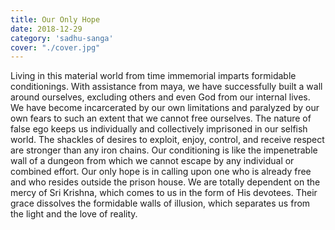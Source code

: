 ```yaml
---
title: Our Only Hope
date: 2018-12-29
category: 'sadhu-sanga'
cover: "./cover.jpg"
---
```


Living in this material world from time immemorial imparts formidable conditionings. With assistance from maya, we have successfully built a wall around ourselves, excluding others and even God from our internal lives. We have become incarcerated by our own limitations and paralyzed by our own fears to such an extent that we cannot free ourselves. The nature of false ego keeps us individually and collectively imprisoned in our selfish world. The shackles of desires to exploit, enjoy, control, and receive respect are stronger than any iron chains. Our conditioning is like the impenetrable wall of a dungeon from which we cannot escape by any individual or combined effort. Our only hope is in calling upon one who is already free and who resides outside the prison house. We are totally dependent on the mercy of Sri Krishna, which comes to us in the form of His devotees. Their grace dissolves the formidable walls of illusion, which separates us from the light and the love of reality.